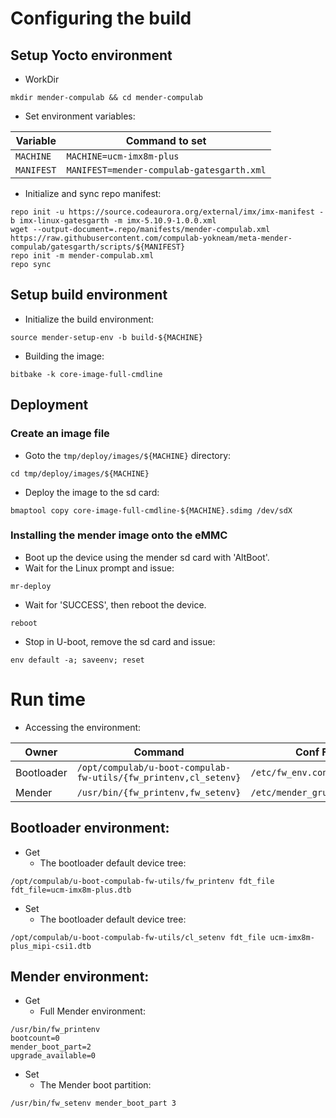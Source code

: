 # Configuring the build

## Setup Yocto environment

* WorkDir
```
mkdir mender-compulab && cd mender-compulab
```
* Set environment variables:

Variable | Command to set |
--- | --- |
`MACHINE`| `MACHINE=ucm-imx8m-plus` |
`MANIFEST`| `MANIFEST=mender-compulab-gatesgarth.xml` |

* Initialize and sync repo manifest:
```
repo init -u https://source.codeaurora.org/external/imx/imx-manifest -b imx-linux-gatesgarth -m imx-5.10.9-1.0.0.xml
wget --output-document=.repo/manifests/mender-compulab.xml https://raw.githubusercontent.com/compulab-yokneam/meta-mender-compulab/gatesgarth/scripts/${MANIFEST}
repo init -m mender-compulab.xml
repo sync
```

## Setup build environment

* Initialize the build environment:
```
source mender-setup-env -b build-${MACHINE}
```
* Building the image:
```
bitbake -k core-image-full-cmdline
```

## Deployment
### Create an image file
* Goto the `tmp/deploy/images/${MACHINE}` directory:
```
cd tmp/deploy/images/${MACHINE}
```

* Deploy the image to the sd card:
```
bmaptool copy core-image-full-cmdline-${MACHINE}.sdimg /dev/sdX
```

### Installing the mender image onto the eMMC
* Boot up the device using the mender sd card with 'AltBoot'.
* Wait for the Linux prompt and issue:
```
mr-deploy
```
* Wait for 'SUCCESS', then reboot the device.
```
reboot
```
* Stop in U-boot, remove the sd card and issue:
```
env default -a; saveenv; reset
```

# Run time
* Accessing the environment:

Owner | Command | Conf File |
--- | --- | --- |
Bootloader|`/opt/compulab/u-boot-compulab-fw-utils/{fw_printenv,cl_setenv}`|`/etc/fw_env.config`
Mender|`/usr/bin/{fw_printenv,fw_setenv}`|`/etc/mender_grubenv.config`

## Bootloader environment:
* Get
  * The bootloader default device tree:
``` bashscript
/opt/compulab/u-boot-compulab-fw-utils/fw_printenv fdt_file
fdt_file=ucm-imx8m-plus.dtb
```
* Set
  * The bootloader default device tree:
``` bashscript
/opt/compulab/u-boot-compulab-fw-utils/cl_setenv fdt_file ucm-imx8m-plus_mipi-csi1.dtb
```

## Mender environment:
* Get
  * Full Mender environment:
``` bashscript
/usr/bin/fw_printenv
bootcount=0
mender_boot_part=2
upgrade_available=0
```
* Set
  * The Mender boot partition:
``` bashscript
/usr/bin/fw_setenv mender_boot_part 3
```
